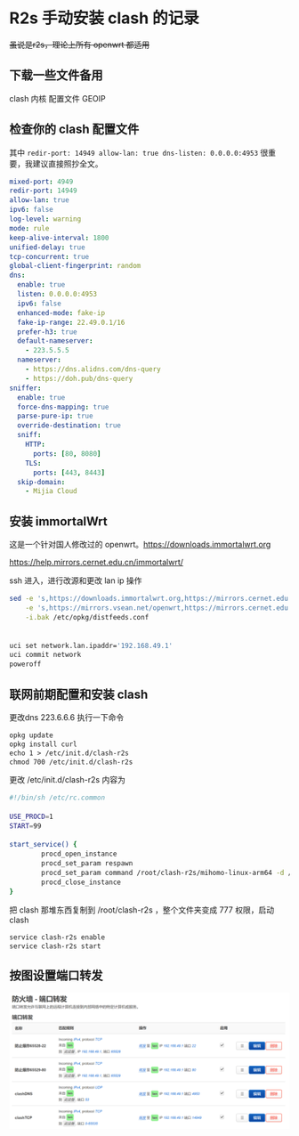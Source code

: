 # R2s 手动安装 clash 的记录
~~虽说是r2s，理论上所有 openwrt 都适用~~

## 下载一些文件备用

clash 内核
配置文件
GEOIP

## 检查你的 clash 配置文件

其中 `redir-port: 14949 allow-lan: true dns-listen: 0.0.0.0:4953` 很重要，我建议直接照抄全文。

```yaml
mixed-port: 4949
redir-port: 14949
allow-lan: true
ipv6: false
log-level: warning
mode: rule
keep-alive-interval: 1800
unified-delay: true
tcp-concurrent: true
global-client-fingerprint: random
dns:
  enable: true
  listen: 0.0.0.0:4953
  ipv6: false
  enhanced-mode: fake-ip
  fake-ip-range: 22.49.0.1/16
  prefer-h3: true
  default-nameserver:
    - 223.5.5.5
  nameserver:
    - https://dns.alidns.com/dns-query
    - https://doh.pub/dns-query
sniffer:
  enable: true
  force-dns-mapping: true
  parse-pure-ip: true
  override-destination: true
  sniff:
    HTTP:
      ports: [80, 8080]
    TLS:
      ports: [443, 8443]
  skip-domain:
    - Mijia Cloud
```

## 安装 immortalWrt

这是一个针对国人修改过的 openwrt。https://downloads.immortalwrt.org

https://help.mirrors.cernet.edu.cn/immortalwrt/

ssh 进入，进行改源和更改 lan ip 操作

```sh
sed -e 's,https://downloads.immortalwrt.org,https://mirrors.cernet.edu.cn/immortalwrt,g' \
    -e 's,https://mirrors.vsean.net/openwrt,https://mirrors.cernet.edu.cn/immortalwrt,g' \
    -i.bak /etc/opkg/distfeeds.conf


uci set network.lan.ipaddr='192.168.49.1'
uci commit network
poweroff
```

## 联网前期配置和安装 clash

更改dns 223.6.6.6 执行一下命令

```
opkg update
opkg install curl
echo 1 > /etc/init.d/clash-r2s
chmod 700 /etc/init.d/clash-r2s
```

更改 /etc/init.d/clash-r2s 内容为

```sh
#!/bin/sh /etc/rc.common

USE_PROCD=1
START=99

start_service() {
        procd_open_instance
        procd_set_param respawn
        procd_set_param command /root/clash-r2s/mihomo-linux-arm64 -d /root/clash-r2s -ext-ui /root/clash-r2s/49ui -ext-ctl 0.0.0.0:4990
        procd_close_instance
}
```

把 clash 那堆东西复制到 /root/clash-r2s ，整个文件夹变成 777 权限，启动 clash

```
service clash-r2s enable
service clash-r2s start
```

## 按图设置端口转发

![端口转发](./img/r2s-clash-1.png)
